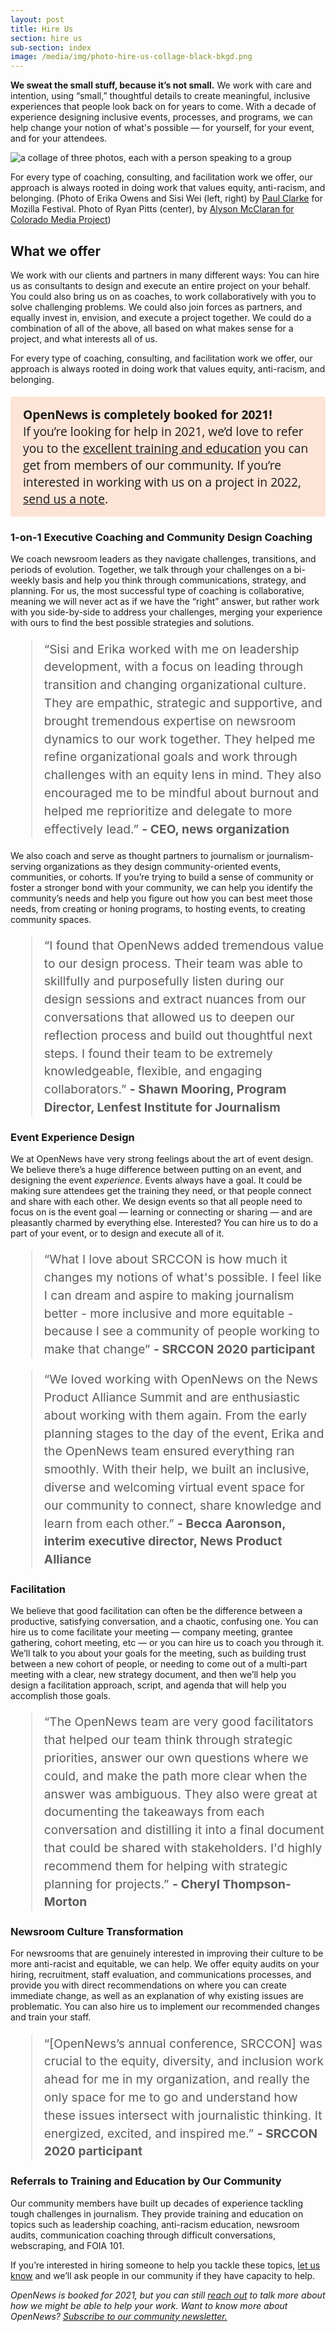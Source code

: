 ```yaml
---
layout: post
title: Hire Us
section: hire us
sub-section: index
image: /media/img/photo-hire-us-collage-black-bkgd.png
---
```


<style>
  .hire.us article h2 {
    font-size:  3em;
    margin-bottom: 15px;
  }

  .hire.us article h3 {
    text-transform: capitalize;
    font-family: "sofia-pro", "Open Sans", Helvetica, Verdana, Arial, sans-serif;
    font-weight: bold;
    color: black;
    font-size: 1.8rem;
    margin-bottom: 0.5rem;
  }

  .booked {
    background-color: #fee4d6;
    padding: 15px 20px;
    border-radius: 4px;
    font-family: "sofia-pro", "Open Sans", Helvetica, Verdana, Arial, sans-serif;
    font-size: 1.2rem;
  }

  blockquote {
    line-height: 1.8rem;
    font-size: 1.2rem;
    color: #5c5c5c;
  }

  @media screen and (max-width: 480px){
    .hire.us article h2 {
      font-size:  2em;
    }

    .hire.us article h3 {
      font-size:  1.6em;
    }

    .bodybig {
      line-height: 1.6;
      font-size: 1.3rem;
      margin-bottom: 0px;
    }
  }
</style>

<p class="bodybig"><strong>We sweat the small stuff, because it’s not small.</strong> We work with care and intention, using “small,” thoughtful details to create meaningful, inclusive experiences that people look back on for years to come. With a decade of experience designing inclusive events, processes, and programs, we can help change your notion of what's possible — for yourself, for your event, and for your attendees.</p>

<img src="/media/img/photo-hire-us-collage.png" class="topline" alt="a collage of three photos, each with a person speaking to a group">
<p class="caption">For every type of coaching, consulting, and facilitation work we offer, our approach is always rooted in doing work that values equity, anti-racism, and belonging. (Photo of Erika Owens and Sisi Wei (left, right) by <a href="http://paulclarke.com/">Paul Clarke</a> for Mozilla Festival. Photo of Ryan Pitts (center), by <a href="https://creativecommons.org/licenses/by/3.0/us/">Alyson McClaran for Colorado Media Project</a>)</p>


## What we offer

We work with our clients and partners in many different ways: You can hire us as consultants to design and execute an entire project on your behalf. You could also bring us on as coaches, to work collaboratively with you to solve challenging problems. We could also join forces as partners, and equally invest in, envision, and execute a project together. We could do a combination of all of the above, all based on what makes sense for a project, and what interests all of us.

For every type of coaching, consulting, and facilitation work we offer, our approach is always rooted in doing work that values equity, anti-racism, and belonging. 

<p class="booked"><strong>OpenNews is completely booked for 2021!</strong><br/>If you’re looking for help in 2021, we’d love to refer you to the <a href="#referrals-to-training-and-education-by-our-community">excellent training and education</a> you can get from members of our community. If you’re interested in working with us on a project in 2022, <a href="mailto:team@opennews.org">send us a note</a>.</p>


### 1-on-1 Executive Coaching and Community Design Coaching

We coach newsroom leaders as they navigate challenges, transitions, and periods of evolution. Together, we talk through your challenges on a bi-weekly basis and help you think through communications, strategy, and planning. For us, the most successful type of coaching is collaborative, meaning we will never act as if we have the “right” answer, but rather work with you side-by-side to address your challenges, merging your experience with ours to find the best possible strategies and solutions.

<blockquote>“Sisi and Erika worked with me on leadership development, with a focus on leading through transition and changing organizational culture. They are empathic, strategic and supportive, and brought tremendous expertise on newsroom dynamics to our work together. They helped me refine organizational goals and work through challenges with an equity lens in mind. They also encouraged me to be mindful about burnout and helped me reprioritize and delegate to more effectively lead.” <strong>- CEO, news organization</strong></blockquote>

We also coach and serve as thought partners to journalism or journalism-serving organizations as they design community-oriented events, communities, or cohorts. If you’re trying to build a sense of community or foster a stronger bond with your community, we can help you identify the community’s needs and help you figure out how you can best meet those needs, from creating or honing programs, to hosting events, to creating community spaces.

<blockquote>“I found that OpenNews added tremendous value to our design process.  Their team was able to skillfully and purposefully listen during our design sessions and extract nuances from our conversations that allowed us to deepen our reflection process and build out thoughtful next steps. I found their team to be extremely knowledgeable, flexible, and engaging collaborators.” <strong>- Shawn Mooring, Program Director, Lenfest Institute for Journalism</strong></blockquote>


### Event Experience Design

We at OpenNews have very strong feelings about the art of event design. We believe there’s a huge difference between putting on an event, and designing the event _experience_. Events always have a goal. It could be making sure attendees get the training they need, or that people connect and share with each other. We design events so that all people need to focus on is the event goal — learning or connecting or sharing — and are pleasantly charmed by everything else. Interested? You can hire us to do a part of your event, or to design and execute all of it.

<blockquote>“What I love about SRCCON is how much it changes my notions of what's possible. I feel like I can dream and aspire to making journalism better - more inclusive and more equitable - because I see a community of people working to make that change” <strong>- SRCCON 2020 participant</strong></blockquote>

<blockquote>“We loved working with OpenNews on the News Product Alliance Summit and are enthusiastic about working with them again. From the early planning stages to the day of the event, Erika and the OpenNews team ensured everything ran smoothly. With their help, we built an inclusive, diverse and welcoming virtual event space for our community to connect, share knowledge and learn from each other.” <strong>- Becca Aaronson, interim executive director, News Product Alliance</strong></blockquote>


### Facilitation

We believe that good facilitation can often be the difference between a productive, satisfying conversation, and a chaotic, confusing one. You can hire us to come facilitate your meeting — company meeting, grantee gathering, cohort meeting, etc — or you can hire us to coach you through it. We’ll talk to you about your goals for the meeting, such as building trust between a new cohort of people, or needing to come out of a multi-part meeting with a clear, new strategy document, and then we’ll help you design a facilitation approach, script, and agenda that will help you accomplish those goals.

<blockquote>“The OpenNews team are very good facilitators that helped our team think through strategic priorities, answer our own questions where we could, and make the path more clear when the answer was ambiguous. They also were great at documenting the takeaways from each conversation and distilling it into a final document that could be shared with stakeholders. I'd highly recommend them for helping with strategic planning for projects.” <strong>- Cheryl Thompson-Morton</strong></blockquote>


### Newsroom Culture Transformation

For newsrooms that are genuinely interested in improving their culture to be more anti-racist and equitable, we can help. We offer equity audits on your hiring, recruitment, staff evaluation, and communications processes, and provide you with direct recommendations on where you can create immediate change, as well as an explanation of why existing issues are problematic. You can also hire us to implement our recommended changes and train your staff.

<blockquote>“[OpenNews’s annual conference, SRCCON] was crucial to the equity, diversity, and inclusion work ahead for me in my organization, and really the only space for me to go and understand how these issues intersect with journalistic thinking. It energized, excited, and inspired me.” <strong>- SRCCON 2020 participant</strong></blockquote>


### Referrals to Training and Education by Our Community

Our community members have built up decades of experience tackling tough challenges in journalism. They provide training and education on topics such as leadership coaching, anti-racism education, newsroom audits, communication coaching through difficult conversations, webscraping, and FOIA 101.

If you’re interested in hiring someone to help you tackle these topics, <a href="mailto:team@opennews.org">let us know</a> and we’ll ask people in our community if they have capacity to help. 

<em>OpenNews is booked for 2021, but you can still <a href="mailto:team@opennews.org">reach out</a> to talk more about how we might be able to help your work. Want to know more about OpenNews? <a href="/newsletter/">Subscribe to our community newsletter.</a></em>